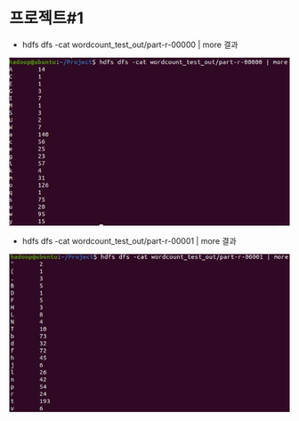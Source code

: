 # 프로젝트#1

- hdfs dfs -cat wordcount_test_out/part-r-00000 | more 결과

![00000_result](./img/00000_result.JPG)

- hdfs dfs -cat wordcount_test_out/part-r-00001 | more 결과

![00001_result](./img/00001_result.JPG)
